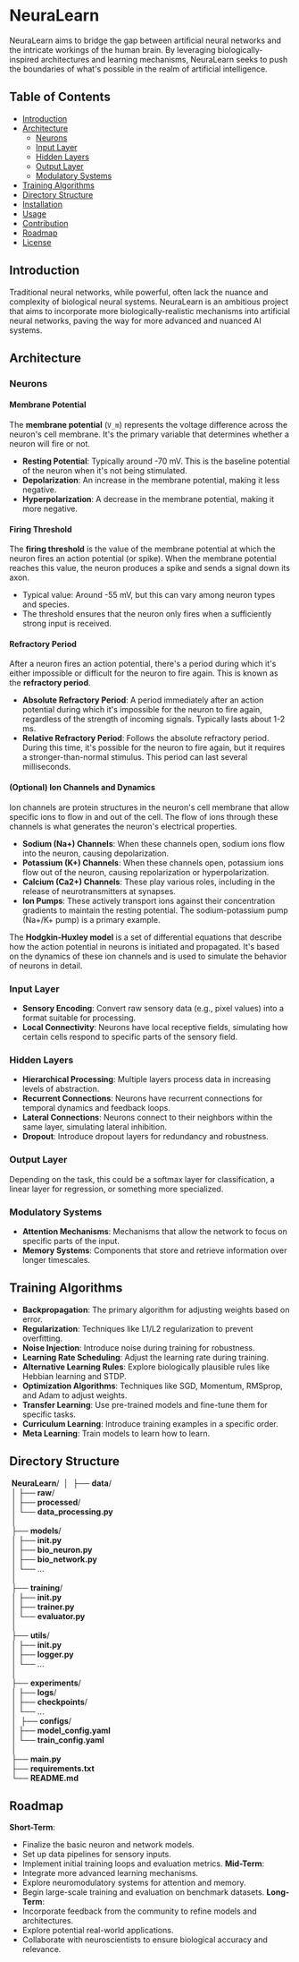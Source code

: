 # NeuraLearn

NeuraLearn aims to bridge the gap between artificial neural networks and the intricate workings of the human brain. By leveraging biologically-inspired architectures and learning mechanisms, NeuraLearn seeks to push the boundaries of what's possible in the realm of artificial intelligence.

## Table of Contents

- [Introduction](#introduction)
- [Architecture](#architecture)
  - [Neurons](#neurons)
  - [Input Layer](#input-layer)
  - [Hidden Layers](#hidden-layers)
  - [Output Layer](#output-layer)
  - [Modulatory Systems](#modulatory-systems)
- [Training Algorithms](#training-algorithms)
- [Directory Structure](#directory-structure)
- [Installation](#installation)
- [Usage](#usage)
- [Contribution](#contribution)
- [Roadmap](#roadmap)
- [License](#license)

## Introduction

Traditional neural networks, while powerful, often lack the nuance and complexity of biological neural systems. NeuraLearn is an ambitious project that aims to incorporate more biologically-realistic mechanisms into artificial neural networks, paving the way for more advanced and nuanced AI systems.

## Architecture

### Neurons

#### Membrane Potential

The **membrane potential** (`V_m`) represents the voltage difference across the neuron's cell membrane. It's the primary variable that determines whether a neuron will fire or not.

- **Resting Potential**: Typically around -70 mV. This is the baseline potential of the neuron when it's not being stimulated.
- **Depolarization**: An increase in the membrane potential, making it less negative.
- **Hyperpolarization**: A decrease in the membrane potential, making it more negative.

#### Firing Threshold

The **firing threshold** is the value of the membrane potential at which the neuron fires an action potential (or spike). When the membrane potential reaches this value, the neuron produces a spike and sends a signal down its axon.

- Typical value: Around -55 mV, but this can vary among neuron types and species.
- The threshold ensures that the neuron only fires when a sufficiently strong input is received.

#### Refractory Period

After a neuron fires an action potential, there's a period during which it's either impossible or difficult for the neuron to fire again. This is known as the **refractory period**.

- **Absolute Refractory Period**: A period immediately after an action potential during which it's impossible for the neuron to fire again, regardless of the strength of incoming signals. Typically lasts about 1-2 ms.
- **Relative Refractory Period**: Follows the absolute refractory period. During this time, it's possible for the neuron to fire again, but it requires a stronger-than-normal stimulus. This period can last several milliseconds.

#### (Optional) Ion Channels and Dynamics

Ion channels are protein structures in the neuron's cell membrane that allow specific ions to flow in and out of the cell. The flow of ions through these channels is what generates the neuron's electrical properties.

- **Sodium (Na+) Channels**: When these channels open, sodium ions flow into the neuron, causing depolarization.
- **Potassium (K+) Channels**: When these channels open, potassium ions flow out of the neuron, causing repolarization or hyperpolarization.
- **Calcium (Ca2+) Channels**: These play various roles, including in the release of neurotransmitters at synapses.
- **Ion Pumps**: These actively transport ions against their concentration gradients to maintain the resting potential. The sodium-potassium pump (Na+/K+ pump) is a primary example.

The **Hodgkin-Huxley model** is a set of differential equations that describe how the action potential in neurons is initiated and propagated. It's based on the dynamics of these ion channels and is used to simulate the behavior of neurons in detail.

### Input Layer

- **Sensory Encoding**: Convert raw sensory data (e.g., pixel values) into a format suitable for processing.
- **Local Connectivity**: Neurons have local receptive fields, simulating how certain cells respond to specific parts of the sensory field.

### Hidden Layers

- **Hierarchical Processing**: Multiple layers process data in increasing levels of abstraction.
- **Recurrent Connections**: Neurons have recurrent connections for temporal dynamics and feedback loops.
- **Lateral Connections**: Neurons connect to their neighbors within the same layer, simulating lateral inhibition.
- **Dropout**: Introduce dropout layers for redundancy and robustness.

### Output Layer

Depending on the task, this could be a softmax layer for classification, a linear layer for regression, or something more specialized.

### Modulatory Systems

- **Attention Mechanisms**: Mechanisms that allow the network to focus on specific parts of the input.
- **Memory Systems**: Components that store and retrieve information over longer timescales.

## Training Algorithms

- **Backpropagation**: The primary algorithm for adjusting weights based on error.
- **Regularization**: Techniques like L1/L2 regularization to prevent overfitting.
- **Noise Injection**: Introduce noise during training for robustness.
- **Learning Rate Scheduling**: Adjust the learning rate during training.
- **Alternative Learning Rules**: Explore biologically plausible rules like Hebbian learning and STDP.
- **Optimization Algorithms**: Techniques like SGD, Momentum, RMSprop, and Adam to adjust weights.
- **Transfer Learning**: Use pre-trained models and fine-tune them for specific tasks.
- **Curriculum Learning**: Introduce training examples in a specific order.
- **Meta Learning**: Train models to learn how to learn.

## Directory Structure

  **NeuraLearn**/
  │
  ├── **data**/ &nbsp;</br>
  │ ├── **raw**/ &nbsp;</br>
  │ ├── **processed**/ &nbsp;</br>
  │ └── **data_processing.py** &nbsp;</br>
  │ &nbsp;</br>
  ├── **models**/ &nbsp;</br>
  │ ├── **init.py** &nbsp;</br>
  │ ├── **bio_neuron.py** &nbsp;</br>
  │ ├── **bio_network.py** &nbsp;</br>
  │ └── ... &nbsp;</br>
  │ &nbsp;</br>
  ├── **training**/ &nbsp;</br>
  │ ├── **init.py** &nbsp;</br>
  │ ├── **trainer.py** &nbsp;</br>
  │ └── **evaluator.py** &nbsp;</br>
  │ &nbsp;</br>
  ├── **utils**/ &nbsp;</br>
  │ ├── **init.py** &nbsp;</br>
  │ ├── **logger.py** &nbsp;</br>
  │ └── ... &nbsp;</br>
  │ &nbsp;</br>
  ├── **experiments**/ &nbsp;</br>
  │ ├── **logs**/ &nbsp;</br>
  │ ├── **checkpoints**/ &nbsp;</br>
  │ └── ... &nbsp;</br>
  │
  ├── **configs**/ &nbsp;</br>
  │ ├── **model_config.yaml** &nbsp;</br>
  │ └── **train_config.yaml** &nbsp;</br>
  │ &nbsp;</br>
  ├── **main.py** &nbsp;</br>
  ├── **requirements.txt** &nbsp;</br>
  └── **README.md** &nbsp;</br>

## Roadmap
**Short-Term**:
- Finalize the basic neuron and network models.
- Set up data pipelines for sensory inputs.
- Implement initial training loops and evaluation metrics.
**Mid-Term**:
- Integrate more advanced learning mechanisms.
- Explore neuromodulatory systems for attention and memory.
- Begin large-scale training and evaluation on benchmark datasets.
**Long-Term**:
- Incorporate feedback from the community to refine models and architectures.
- Explore potential real-world applications.
- Collaborate with neuroscientists to ensure biological accuracy and relevance.
